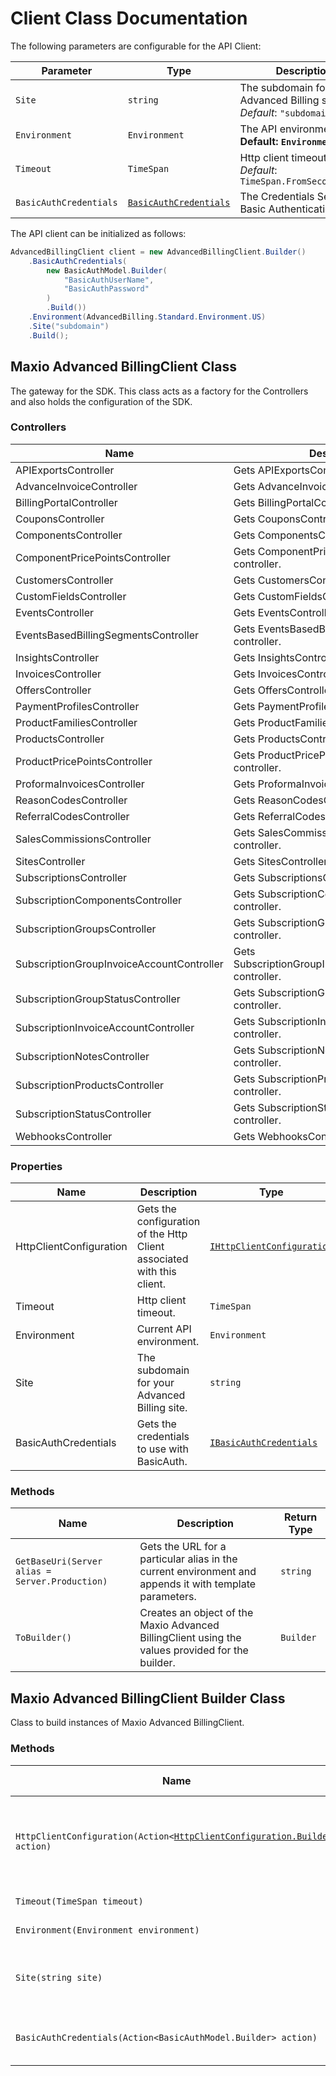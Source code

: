 
# Client Class Documentation

The following parameters are configurable for the API Client:

| Parameter | Type | Description |
|  --- | --- | --- |
| `Site` | `string` | The subdomain for your Advanced Billing site.<br>*Default*: `"subdomain"` |
| `Environment` | `Environment` | The API environment. <br> **Default: `Environment.US`** |
| `Timeout` | `TimeSpan` | Http client timeout.<br>*Default*: `TimeSpan.FromSeconds(120)` |
| `BasicAuthCredentials` | [`BasicAuthCredentials`](auth/basic-authentication.md) | The Credentials Setter for Basic Authentication |

The API client can be initialized as follows:

```csharp
AdvancedBillingClient client = new AdvancedBillingClient.Builder()
    .BasicAuthCredentials(
        new BasicAuthModel.Builder(
            "BasicAuthUserName",
            "BasicAuthPassword"
        )
        .Build())
    .Environment(AdvancedBilling.Standard.Environment.US)
    .Site("subdomain")
    .Build();
```

## Maxio Advanced BillingClient Class

The gateway for the SDK. This class acts as a factory for the Controllers and also holds the configuration of the SDK.

### Controllers

| Name | Description |
|  --- | --- |
| APIExportsController | Gets APIExportsController controller. |
| AdvanceInvoiceController | Gets AdvanceInvoiceController controller. |
| BillingPortalController | Gets BillingPortalController controller. |
| CouponsController | Gets CouponsController controller. |
| ComponentsController | Gets ComponentsController controller. |
| ComponentPricePointsController | Gets ComponentPricePointsController controller. |
| CustomersController | Gets CustomersController controller. |
| CustomFieldsController | Gets CustomFieldsController controller. |
| EventsController | Gets EventsController controller. |
| EventsBasedBillingSegmentsController | Gets EventsBasedBillingSegmentsController controller. |
| InsightsController | Gets InsightsController controller. |
| InvoicesController | Gets InvoicesController controller. |
| OffersController | Gets OffersController controller. |
| PaymentProfilesController | Gets PaymentProfilesController controller. |
| ProductFamiliesController | Gets ProductFamiliesController controller. |
| ProductsController | Gets ProductsController controller. |
| ProductPricePointsController | Gets ProductPricePointsController controller. |
| ProformaInvoicesController | Gets ProformaInvoicesController controller. |
| ReasonCodesController | Gets ReasonCodesController controller. |
| ReferralCodesController | Gets ReferralCodesController controller. |
| SalesCommissionsController | Gets SalesCommissionsController controller. |
| SitesController | Gets SitesController controller. |
| SubscriptionsController | Gets SubscriptionsController controller. |
| SubscriptionComponentsController | Gets SubscriptionComponentsController controller. |
| SubscriptionGroupsController | Gets SubscriptionGroupsController controller. |
| SubscriptionGroupInvoiceAccountController | Gets SubscriptionGroupInvoiceAccountController controller. |
| SubscriptionGroupStatusController | Gets SubscriptionGroupStatusController controller. |
| SubscriptionInvoiceAccountController | Gets SubscriptionInvoiceAccountController controller. |
| SubscriptionNotesController | Gets SubscriptionNotesController controller. |
| SubscriptionProductsController | Gets SubscriptionProductsController controller. |
| SubscriptionStatusController | Gets SubscriptionStatusController controller. |
| WebhooksController | Gets WebhooksController controller. |

### Properties

| Name | Description | Type |
|  --- | --- | --- |
| HttpClientConfiguration | Gets the configuration of the Http Client associated with this client. | [`IHttpClientConfiguration`](http-client-configuration.md) |
| Timeout | Http client timeout. | `TimeSpan` |
| Environment | Current API environment. | `Environment` |
| Site | The subdomain for your Advanced Billing site. | `string` |
| BasicAuthCredentials | Gets the credentials to use with BasicAuth. | [`IBasicAuthCredentials`](auth/basic-authentication.md) |

### Methods

| Name | Description | Return Type |
|  --- | --- | --- |
| `GetBaseUri(Server alias = Server.Production)` | Gets the URL for a particular alias in the current environment and appends it with template parameters. | `string` |
| `ToBuilder()` | Creates an object of the Maxio Advanced BillingClient using the values provided for the builder. | `Builder` |

## Maxio Advanced BillingClient Builder Class

Class to build instances of Maxio Advanced BillingClient.

### Methods

| Name | Description | Return Type |
|  --- | --- | --- |
| `HttpClientConfiguration(Action<`[`HttpClientConfiguration.Builder`](http-client-configuration-builder.md)`> action)` | Gets the configuration of the Http Client associated with this client. | `Builder` |
| `Timeout(TimeSpan timeout)` | Http client timeout. | `Builder` |
| `Environment(Environment environment)` | Current API environment. | `Builder` |
| `Site(string site)` | The subdomain for your Advanced Billing site. | `Builder` |
| `BasicAuthCredentials(Action<BasicAuthModel.Builder> action)` | Sets credentials for BasicAuth. | `Builder` |

